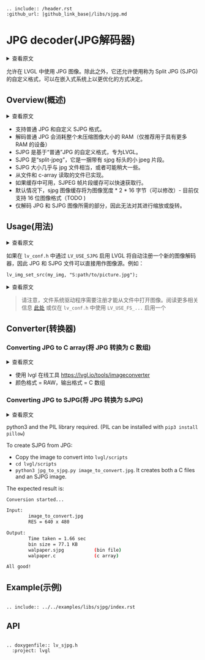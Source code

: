 ```eval_rst
.. include:: /header.rst 
:github_url: |github_link_base|/libs/sjpg.md
```

# JPG decoder(JPG解码器)
<details>
<summary>查看原文</summary>
<p>

Allow the use of JPG images in LVGL. Besides that it also allows the use of a custom format, called Split JPG (SJPG), which can be decided in more optimal way on embedded systems.

</p>
</details>

允许在 LVGL 中使用 JPG 图像。除此之外，它还允许使用称为 Split JPG (SJPG) 的自定义格式，可以在嵌入式系统上以更优化的方式决定。

## Overview(概述)

<details>
<summary>查看原文</summary>
<p>

- Supports both normal JPG and the custom SJPG formats.
- Decoding normal JPG consumes RAM with the size fo the whole uncompressed image (recommended only for devices with more RAM)
- SJPG is a custom format based on "normal" JPG and specially made for LVGL.
- SJPG is 'split-jpeg' which is a bundle of small jpeg fragments with an sjpg header.
- SJPG size will be almost comparable to the jpg file or might be a slightly larger.
- File read from file and c-array are implemented.
- SJPEG frame fragment cache enables fast fetching of lines if availble in cache.
- By default the sjpg image cache will be image width * 2 * 16 bytes (can be modified)
- Currently only 16 bit image format is supported (TODO)
- Only the required partion of the JPG and SJPG images are decoded, therefore they can't be zoomed or rotated.

</p>
</details>

- 支持普通 JPG 和自定义 SJPG 格式。
- 解码普通 JPG 会消耗整个未压缩图像大小的 RAM（仅推荐用于具有更多 RAM 的设备）
- SJPG 是基于“普通”JPG 的自定义格式，专为LVGL。
- SJPG 是“split-jpeg”，它是一捆带有 sjpg 标头的小 jpeg 片段。
- SJPG 大小几乎与 jpg 文件相当，或者可能稍大一些。
- 从文件和 c-array 读取的文件已实现。
- 如果缓存中可用，SJPEG 帧片段缓存可以快速获取行。
- 默认情况下，sjpg 图像缓存将为图像宽度 * 2 * 16 字节（可以修改）- 目前仅支持 16 位图像格式（TODO )
- 仅解码 JPG 和 SJPG 图像所需的部分，因此无法对其进行缩放或旋转。


## Usage(用法)

<details>
<summary>查看原文</summary>
<p>

If enabled in `lv_conf.h` by `LV_USE_SJPG` LVGL will register a new image decoder automatically so JPG and SJPG files can be directly used as image sources. For example:

</p>
</details>

如果在 `lv_conf.h` 中通过 `LV_USE_SJPG` 启用 LVGL 将自动注册一个新的图像解码器，因此 JPG 和 SJPG 文件可以直接用作图像源。例如：

```
lv_img_set_src(my_img, "S:path/to/picture.jpg");
```

<details>
<summary>查看原文</summary>
<p>

Note that, a file system driver needs to registered to open images from files. Read more about it [here](https://docs.lvgl.io/master/overview/file-system.html) or just enable one in `lv_conf.h` with `LV_USE_FS_...` 

</p>
</details>


> 请注意，文件系统驱动程序需要注册才能从文件中打开图像。阅读更多相关信息 [此处](https://docs.lvgl.io/master/overview/file-system.html) 或仅在 `lv_conf.h` 中使用 `LV_USE_FS_...` 启用一个



## Converter(转换器)

### Converting JPG to C array(将 JPG 转换为 C 数组)

<details>
<summary>查看原文</summary>
<p>


  - Use lvgl online tool https://lvgl.io/tools/imageconverter 
  - Color format = RAW, output format = C Array

</p>
</details>

- 使用 lvgl 在线工具 https://lvgl.io/tools/imageconverter 
- 颜色格式 = RAW，输出格式 = C 数组
  
### Converting JPG to SJPG(将 JPG 转换为 SJPG)

<details>
<summary>查看原文</summary>
<p>


</p>
</details>

python3 and the PIL library required. (PIL can be installed with `pip3 install pillow`)

To create SJPG from JPG:
- Copy the image to convert into `lvgl/scripts`
- `cd lvgl/scripts`
- `python3 jpg_to_sjpg.py image_to_convert.jpg`. It creates both a C files and an SJPG image.

The expected result is:
```sh
Conversion started...

Input:
        image_to_convert.jpg
        RES = 640 x 480

Output:
        Time taken = 1.66 sec
        bin size = 77.1 KB
        walpaper.sjpg           (bin file)
        walpaper.c              (c array)

All good!
```


## Example(示例)
```eval_rst

.. include:: ../../examples/libs/sjpg/index.rst

```

## API

```eval_rst

.. doxygenfile:: lv_sjpg.h
  :project: lvgl
